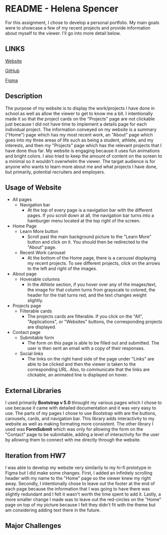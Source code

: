 # README - Helena Spencer

For this assignment, I chose to develop a personal portfolio. My main goals were to showcase a few of my recent projects and provide information about myself to the viewer. I'll go into more detail below.

## LINKS

[Website](https://helena-spencer.web.app)

[GitHub](https://github.com/hspencer10/hspencer_portfolio)

[Figma](https://www.figma.com/file/bTvDey07Uf0kVUlJWXovup/HW7?node-id=0%3A1)

## Description

The purpose of my website is to display the work/projects I have done in school as well as allow the viewer to get to know me a bit. I intentionally made it so that the project cards on the "Projects" page are not clickable just because I did not have time to implement a details page for each individual project. The information conveyed on my website is a summary ("Home") page which has my most recent work, an "About" page which goes into my three areas of life such as being a student, athlete, and my interests, and then my "Projects" page which has the relevant projects that I have done thus far. My website is engaging because it uses fun animations and bright colors. I also tried to keep the amount of content on the screen to a minimal so it wouldn't overwhelm the viewer. The target audience is for anyone who wants to learn more about me and what projects I have done, but primarily, potential recruiters and employers.

## Usage of Website

- All pages
  - Navigation bar
    - At the top of every page is a navigation bar with the different pages. If you scroll down at all, the navigation bar turns into a hamburger menu located at the top right of the screen.
- Home Page
  - Learn More button
    - Scroll past the main background picture to the "Learn More" button and click on it. You should then be redirected to the "About" page.
  - Recent Work carousel
    - At the bottom of the Home page, there is a carousel displaying my recent projects. To see different projects, click on the arrows to the left and right of the images.
- About page
  - Hoverable columns
    - In the *Athlete* section, if you hover over any of the images/text, the image for that column turns from grayscale to colored, the header for the trait turns red, and the text changes weight slightly.
- Projects page
  - Filterable cards
    - The projects cards are filterable. If you click on the "All", "Applications", or "Websites" buttons, the corresponding projects are displayed.
- Contact page
  - Submitable form
    - The form on this page is able to be filled out and submitted. The user is then sent an email with a copy of their responses.
  - Social links
    - The links on the right hand side of the page under "Links" are able to be clicked and then the viewer is taken to the corresponding URL. Also, to communicate that the links are clickable, an animated line is displayed on hover.

## External Libraries

I used primarily **Bootstrap v 5.0** throught my various pages which I chose to use because it came with detailed documentation and it was very easy to use. The parts of my pages I chose to use Bootstrap with are the buttons, carousels, cards, and navigation bar. This library adds interactivity to my website as well as making formating more consistent. The other library I used was **FormSubmit** which was only for allowing the form on the "Contact" page to be submitable, adding a level of interactivity for the user by allowing them to connect with me directly through the website.

## Iteration from HW7

I was able to develop my website very similarily to my hi-fi prototype in Figma but I did make some changes. First, I added an infinitely scrolling header with my name to the "Home" page so the viewer knew my right away. Secondly, I intentionally chose to leave out the footer at the end of each page because the information that I was going to have there was slightly redundant and I felt it wasn't worth the time spent to add it. Lastly, a more smaller change I made was to leave out the red-circles on the "Home" page on top of my picture because I felt they didn't fit with the theme but am considering adding text there in the future.


## Major Challenges



